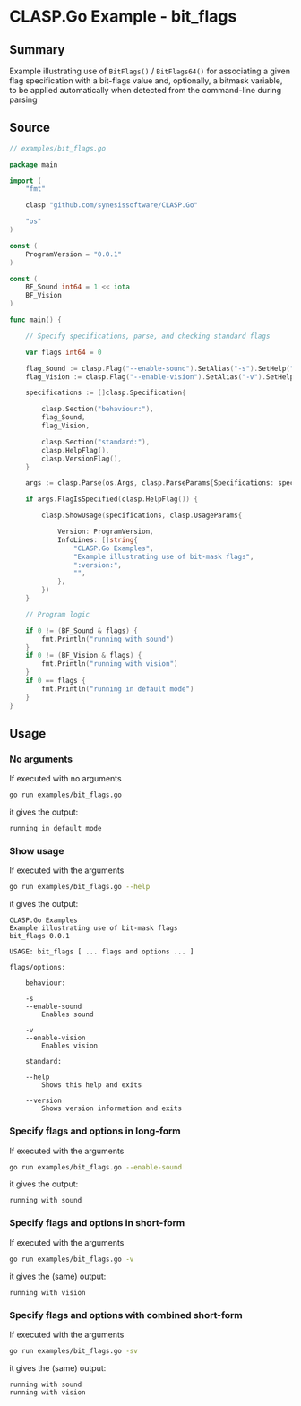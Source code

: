 # CLASP.Go Example - **bit_flags**

## Summary

Example illustrating use of `BitFlags()` / `BitFlags64()` for associating a given flag specification with a bit-flags value and, optionally, a bitmask variable, to be applied automatically when detected from the command-line during parsing

## Source

```Go
// examples/bit_flags.go

package main

import (
	"fmt"

	clasp "github.com/synesissoftware/CLASP.Go"

	"os"
)

const (
	ProgramVersion = "0.0.1"
)

const (
	BF_Sound int64 = 1 << iota
	BF_Vision
)

func main() {

	// Specify specifications, parse, and checking standard flags

	var flags int64 = 0

	flag_Sound := clasp.Flag("--enable-sound").SetAlias("-s").SetHelp("Enables sound").SetBitFlags64(BF_Sound, &flags)
	flag_Vision := clasp.Flag("--enable-vision").SetAlias("-v").SetHelp("Enables vision").SetBitFlags64(BF_Vision, &flags)

	specifications := []clasp.Specification{

		clasp.Section("behaviour:"),
		flag_Sound,
		flag_Vision,

		clasp.Section("standard:"),
		clasp.HelpFlag(),
		clasp.VersionFlag(),
	}

	args := clasp.Parse(os.Args, clasp.ParseParams{Specifications: specifications})

	if args.FlagIsSpecified(clasp.HelpFlag()) {

		clasp.ShowUsage(specifications, clasp.UsageParams{

			Version: ProgramVersion,
			InfoLines: []string{
				"CLASP.Go Examples",
				"Example illustrating use of bit-mask flags",
				":version:",
				"",
			},
		})
	}

	// Program logic

	if 0 != (BF_Sound & flags) {
		fmt.Println("running with sound")
	}
	if 0 != (BF_Vision & flags) {
		fmt.Println("running with vision")
	}
	if 0 == flags {
		fmt.Println("running in default mode")
	}
}
```

## Usage

### No arguments

If executed with no arguments

```bash
go run examples/bit_flags.go
```

it gives the output:

```
running in default mode
```

### Show usage

If executed with the arguments

```bash
go run examples/bit_flags.go --help
```

it gives the output:

```
CLASP.Go Examples
Example illustrating use of bit-mask flags
bit_flags 0.0.1

USAGE: bit_flags [ ... flags and options ... ]

flags/options:

	behaviour:

	-s
	--enable-sound
		Enables sound

	-v
	--enable-vision
		Enables vision

	standard:

	--help
		Shows this help and exits

	--version
		Shows version information and exits
```

### Specify flags and options in long-form

If executed with the arguments

```bash
go run examples/bit_flags.go --enable-sound
```

it gives the output:

```
running with sound
```

### Specify flags and options in short-form

If executed with the arguments

```bash
go run examples/bit_flags.go -v
```

it gives the (same) output:

```
running with vision
```

### Specify flags and options with combined short-form

If executed with the arguments

```bash
go run examples/bit_flags.go -sv
```

it gives the (same) output:

```
running with sound
running with vision
```


<!-- ########################### end of file ########################### -->

